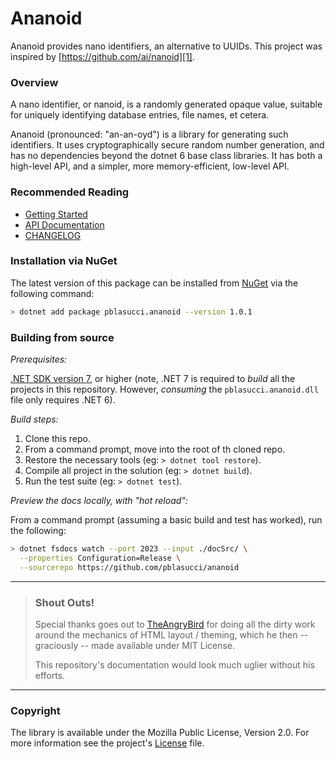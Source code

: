 Ananoid
===

Ananoid provides nano identifiers, an alternative to UUIDs. This project was
inspired by [https://github.com/ai/nanoid][1].

### Overview

A nano identifier, or nanoid, is a randomly generated opaque value, suitable
for uniquely identifying database entries, file names, et cetera.

Ananoid (pronounced: "an-an-oyd") is a library for generating such identifiers.
It uses cryptographically secure random number generation, and has no
dependencies beyond the dotnet 6 base class libraries. It has both a high-level
API, and a simpler, more memory-efficient, low-level API.

### Recommended Reading

- [Getting Started][4]
- [API Documentation][5]
- [CHANGELOG][6]

### Installation via NuGet

The latest version of this package can be installed from [NuGet][2] via the
following command:

```sh
> dotnet add package pblasucci.ananoid --version 1.0.1
```

### Building from source

_Prerequisites:_

[.NET SDK version 7][3], or higher (note, .NET 7 is required to _build_ all
the projects in this repository. However, _consuming_ the `pblasucci.ananoid.dll`
file only requires .NET 6).

_Build steps:_

1. Clone this repo.
2. From a command prompt, move into the root of th cloned repo.
3. Restore the necessary tools (eg: `> dotnet tool restore`).
4. Compile all project in the solution (eg: `> dotnet build`).
5. Run the test suite (eg: `> dotnet test`).

_Preview the docs locally, with "hot reload":_

From a command prompt (assuming a basic build and test has worked), run the
following:

```sh
> dotnet fsdocs watch --port 2023 --input ./docSrc/ \
  --properties Configuration=Release \
  --sourcerepo https://github.com/pblasucci/ananoid
```

---
> ### Shout Outs!
>
> Special thanks goes out to [TheAngryBird][7] for doing all the dirty work
> around the mechanics of HTML layout / theming, which he then -- graciously --
> made available under MIT License.
>
> This repository's documentation would look much uglier without his efforts.
---

### Copyright

The library is available under the Mozilla Public License, Version 2.0.
For more information see the project's [License][0] file.

[0]: https://github.com/pblasucci/ananoid/blob/main/LICENSE.txt
[1]: https://github.com/ai/nanoid
[2]: https://www.nuget.org/packages/pblasucci.ananoid
[3]: https://dotnet.microsoft.com/en-us/download/dotnet/7.0
[4]: https://pblasucci.github.io/ananoid/guides/nanoiddefault.html
[5]: https://pblasucci.github.io/ananoid/reference/pblasucci-ananoid.html
[6]: https://github.com/pblasucci/ananoid/blob/main/CHANGELOG.md
[7]: https://github.com/TheAngryByrd
